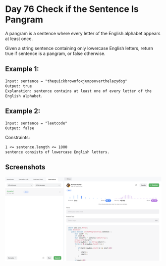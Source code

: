 
# Day 76 Check if the Sentence Is Pangram

A pangram is a sentence where every letter of the English alphabet appears at least once.

Given a string sentence containing only lowercase English letters, return true if sentence is a pangram, or false otherwise.


## Example 1:


````
Input: sentence = "thequickbrownfoxjumpsoverthelazydog"
Output: true
Explanation: sentence contains at least one of every letter of the English alphabet.
````
## Example 2:
````
Input: sentence = "leetcode"
Output: false
````



Constraints:

```
1 <= sentence.length <= 1000
sentence consists of lowercase English letters.
```




## Screenshots

![Solution Screenshot](/ProgramSS/Solution77.png)







